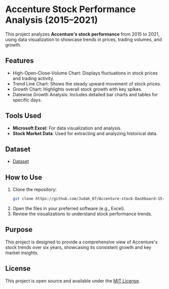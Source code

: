 
# Accenture Stock Performance Analysis (2015–2021)  

This project analyzes **Accenture's stock performance** from 2015 to 2021, using data visualization to showcase trends in prices, trading volumes, and growth.  

## Features  
- High-Open-Close-Volume Chart: Displays fluctuations in stock prices and trading activity.  
- Trend Line Chart: Shows the steady upward movement of stock prices.  
- Growth Chart: Highlights overall stock growth with key spikes.  
- Datewise Growth Analysis: Includes detailed bar charts and tables for specific days.  

## Tools Used  
- **Microsoft Excel**: For data visualization and analysis.  
- **Stock Market Data**: Used for extracting and analyzing historical data.

## Dataset
- <a href="https://github.com/Judah-07/Accenture-stock-Dashboard-15-21/blob/main/Accenture_stock_history.csv"> Dataset </a>


## How to Use  
1. Clone the repository:  
   ```bash  
   git clone https://github.com/Judah_07/Accenture-stock-Dashboard-15-21.git  
   ```  
2. Open the files in your preferred software (e.g., Excel).  
3. Review the visualizations to understand stock performance trends.  

## Purpose  
This project is designed to provide a comprehensive view of Accenture's stock trends over six years, showcasing its consistent growth and key market insights.  

## License  
This project is open source and available under the [MIT License](LICENSE).  

